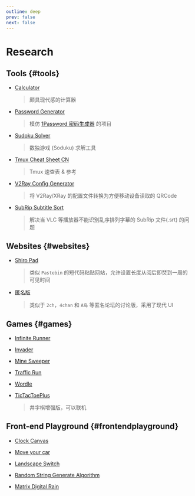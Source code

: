 ```yaml
---
outline: deep
prev: false
next: false
---
```


# Research

## Tools {#tools}

- [Calculator](https://chenhai.net/tools/calc/)

  > 颇具现代感的计算器

- [Password Generator](https://chenhai.net/tools/pass-gen/)

  > 模仿 [1Password 密码生成器](https://1password.com/zh-cn/password-generator/) 的项目

- [Sudoku Solver](https://chenhai.net/tools/sudoku-solver/)

  > 数独游戏 (Soduku) 求解工具

- [Tmux Cheat Sheet CN](https://chenhai.net/tools/tmux-cheat-sheet-cn/)

  > Tmux 速查表 & 参考

- [V2Ray Config Generator](https://chenhai.net/tools/v2r-config-gen/)
  > 将 V2Ray/XRay 的配置文件转换为方便移动设备读取的 QRCode

- [SubRip Subtitle Sort](https://chenhai.net/tools/subrip_subtitle_sort/)
  > 解决当 VLC 等播放器不能识别乱序排列字幕的 SubRip 文件(.srt) 的问题

## Websites {#websites}

- [Shiro Pad](https://shiropad.mea.moe/)
  > 类似 `Pastebin` 的短代码粘贴网站，允许设置长度从阅后即焚到一周的可见时间

- [匿名版](https://nimingban.chenhai.net/)
  > 类似于 `2ch`，`4chan` 和 `A岛` 等匿名论坛的讨论版，采用了现代 UI

## Games {#games}

- [Infinite Runner](https://chenhai.net/games/infiniterunner/)

- [Invader](https://chenhai.net/games/invader/)

- [Mine Sweeper](https://chenhai.net/games/minesweeper/)

- [Traffic Run](https://chenhai.net/games/traffic_run/)

- [Wordle](https://chenhai.net/games/wordle/)

- [TicTacToePlus](https://chenhai.net/games/tictactoeplus/)
  > 井字棋增强版，可以联机

## Front-end Playground {#frontendplayground}

- [Clock Canvas](https://chenhai.net/front-end-playground/clock/)

- [Move your car](https://chenhai.net/tools/move_your_car/)

- [Landscape Switch](https://chenhai.net/front-end-playground/landscape-switch/)

- [Random String Generate Algorithm](https://chenhai.net/front-end-playground/cookieStringGenerator/)

- [Matrix Digital Rain](https://chenhai.net/front-end-playground/matrix-digital-rain/)
